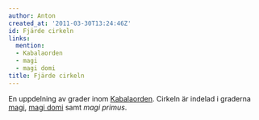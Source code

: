 ```yaml
---
author: Anton
created_at: '2011-03-30T13:24:46Z'
id: Fjärde cirkeln
links:
  mention:
  - Kabalaorden
  - magi
  - magi domi
title: Fjärde cirkeln
---
```


En uppdelning av grader inom [Kabalaorden]. Cirkeln är indelad i graderna [magi], [magi domi] samt
*magi primus*.

  [Kabalaorden]: Kabalaorden
  [magi]: magi
  [magi domi]: magi_domi

